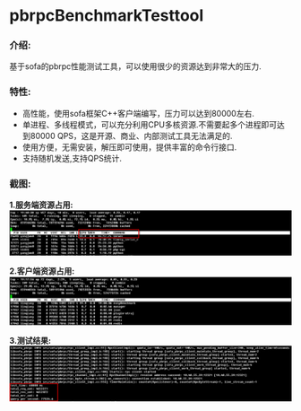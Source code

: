 pbrpcBenchmarkTesttool
=====================

### 介绍:
基于sofa的pbrpc性能测试工具，可以使用很少的资源达到非常大的压力.

### 特性:
* 高性能，使用sofa框架C++客户端编写，压力可以达到80000左右.
* 单进程、多线程模式，可以充分利用CPU多核资源.不需要起多个进程即可达到80000 QPS，这是开源、商业、内部测试工具无法满足的.
* 使用方便，无需安装，解压即可使用，提供丰富的命令行接口.
* 支持随机发送,支持QPS统计.


### 截图:    
**1.服务端资源占用:**
![image](screenshot/001server_resource.png)

**2.客户端资源占用:**
![image](screenshot/002client_resource.jpg)     

**3.测试结果:**
![image](screenshot/003client_result.png)  

